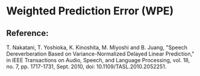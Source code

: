 # Weighted Prediction Error (WPE)
## Reference:

T. Nakatani, T. Yoshioka, K. Kinoshita, M. Miyoshi and B. Juang, "Speech Dereverberation Based on Variance-Normalized Delayed Linear Prediction," in IEEE Transactions on Audio, Speech, and Language Processing, vol. 18, no. 7, pp. 1717-1731, Sept. 2010, doi: 10.1109/TASL.2010.2052251.
